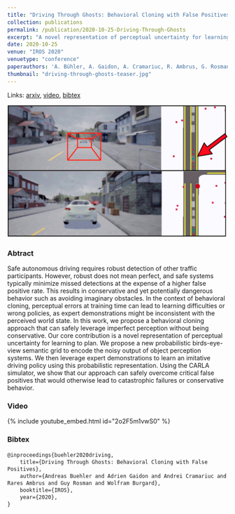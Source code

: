 ```yaml
---
title: "Driving Through Ghosts: Behavioral Cloning with False Positives"
collection: publications
permalink: /publication/2020-10-25-Driving-Through-Ghosts
excerpt: "A novel representation of perceptual uncertainty for learning to plan via behaviorial cloning."
date: 2020-10-25
venue: "IROS 2020"
venuetype: "conference"
paperauthors: 'A. Bühler, A. Gaidon, A. Cramariuc, R. Ambrus, G. Rosman, W. Burgard'
thumbnail: "driving-through-ghosts-teaser.jpg"
---
```


Links: [arxiv](https://arxiv.org/abs/2008.12969), [video](#video), [bibtex](#bibtex)

![Driving Through Ghosts teaser](/images/driving-through-ghosts-teaser.jpg)

### Abtract

Safe autonomous driving requires robust detection of other traffic participants. However, robust does not mean perfect, and safe systems typically minimize missed detections at the expense of a higher false positive rate. This results in conservative and yet potentially dangerous behavior such as avoiding imaginary obstacles. In the context of behavioral cloning, perceptual errors at training time can lead to learning difficulties or wrong policies, as expert demonstrations might be inconsistent with the perceived world state. In this work, we propose a behavioral cloning approach that can safely leverage imperfect perception without being conservative. Our core contribution is a novel representation of perceptual uncertainty for learning to plan. We propose a new probabilistic birds-eye-view semantic grid to encode the noisy output of object perception systems. We then leverage expert demonstrations to learn an imitative driving policy using this probabilistic representation. Using the CARLA simulator, we show that our approach can safely overcome critical false positives that would otherwise lead to catastrophic failures or conservative behavior.

### Video

{% include youtube_embed.html id="2o2F5m1vwS0" %}

### Bibtex

    @inproceedings{buehler2020driving,
        title={Driving Through Ghosts: Behavioral Cloning with False Positives},
        author={Andreas Buehler and Adrien Gaidon and Andrei Cramariuc and Rares Ambrus and Guy Rosman and Wolfram Burgard},
        booktitle={IROS},
        year={2020},
    }